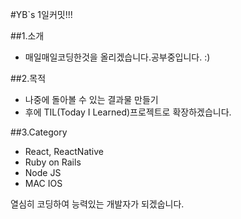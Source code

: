 #YB`s 1일커밋!!!

##1.소개
 - 매일매일코딩한것을 올리겠습니다.공부중입니다. :)

##2.목적
 - 나중에 돌아볼 수 있는 결과물 만들기
 - 후에  TIL(Today I Learned)프로젝트로 확장하겠습니다.
 
##3.Category

  - React, ReactNative
  - Ruby on Rails
  - Node JS
  - MAC IOS
  
  
  
열심히 코딩하여 능력있는 개발자가 되겠숩니다.
